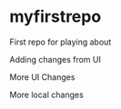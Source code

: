 myfirstrepo
===========

First repo for playing about

Adding changes from UI

More UI Changes

More local changes
